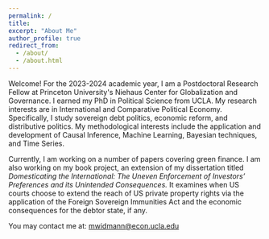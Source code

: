 ```yaml
---
permalink: /
title: 
excerpt: "About Me"
author_profile: true
redirect_from: 
  - /about/
  - /about.html
---
```


Welcome! For the 2023-2024 academic year, I am a Postdoctoral Research Fellow at Princeton University's Niehaus Center for Globalization and Governance. I earned my PhD in Political Science from UCLA. My research interests are in International and Comparative Political Economy. Specifically, I study sovereign debt politics, economic reform, and distributive politics. My methodological interests include the application and development of Causal Inference, Machine Learning, Bayesian techniques, and Time Series. 

Currently, I am working on a number of papers covering green finance. I am also working on my book project, an extension of my dissertation titled *Domesticating the International: The Uneven Enforcement of Investors’ Preferences and its Unintended Consequences.* It examines when US courts choose to extend the reach of US private property rights via the application of the Foreign Sovereign Immunities Act and the economic consequences for the debtor state, if any.  


You may contact me at: mwidmann@econ.ucla.edu






